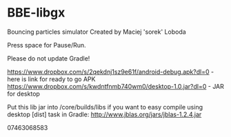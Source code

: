 # BBE-libgx
Bouncing particles simulator
Created by Maciej 'sorek' Loboda

Press space for Pause/Run.

Please do not update Gradle!

https://www.dropbox.com/s/2qekdnj1sz9e61f/android-debug.apk?dl=0 - here is link for ready to go APK
https://www.dropbox.com/s/kwdntfnmb740wm0/desktop-1.0.jar?dl=0 - JAR for desktop

Put this lib jar into /core/builds/libs if you want to easy compile using desktop [dist] task in Gradle:
http://www.jblas.org/jars/jblas-1.2.4.jar

07463068583